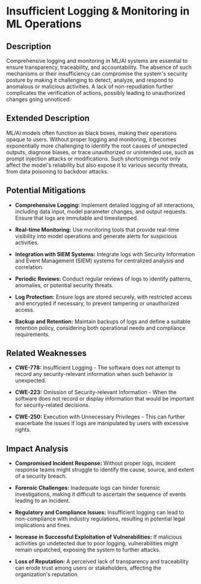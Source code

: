 # Insufficient Logging & Monitoring in ML Operations

## Description
Comprehensive logging and monitoring in ML/AI systems are essential to ensure transparency, traceability, and accountability. The absence of such mechanisms or their insufficiency can compromise the system's security posture by making it challenging to detect, analyze, and respond to anomalous or malicious activities. A lack of non-repudiation further complicates the verification of actions, possibly leading to unauthorized changes going unnoticed.

## Extended Description
ML/AI models often function as black boxes, making their operations opaque to users. Without proper logging and monitoring, it becomes exponentially more challenging to identify the root causes of unexpected outputs, diagnose biases, or trace unauthorized or unintended use, such as prompt injection attacks or modifications. Such shortcomings not only affect the model's reliability but also expose it to various security threats, from data poisoning to backdoor attacks.

## Potential Mitigations

- **Comprehensive Logging:** Implement detailed logging of all interactions, including data input, model parameter changes, and output requests. Ensure that logs are immutable and timestamped.

- **Real-time Monitoring:** Use monitoring tools that provide real-time visibility into model operations and generate alerts for suspicious activities.

- **Integration with SIEM Systems:** Integrate logs with Security Information and Event Management (SIEM) systems for centralized analysis and correlation.

- **Periodic Reviews:** Conduct regular reviews of logs to identify patterns, anomalies, or potential security threats.

- **Log Protection:** Ensure logs are stored securely, with restricted access and encrypted if necessary, to prevent tampering or unauthorized access.

- **Backup and Retention:** Maintain backups of logs and define a suitable retention policy, considering both operational needs and compliance requirements.

## Related Weaknesses

- **CWE-778:** Insufficient Logging - The software does not attempt to record any security-relevant information when such behavior is unexpected.

- **CWE-223:** Omission of Security-relevant Information - When the software does not record or display information that would be important for security-related decisions.

- **CWE-250:** Execution with Unnecessary Privileges - This can further exacerbate the issues if logs are manipulated by users with excessive rights.

## Impact Analysis

- **Compromised Incident Response:** Without proper logs, incident response teams might struggle to identify the cause, source, and extent of a security breach.

- **Forensic Challenges:** Inadequate logs can hinder forensic investigations, making it difficult to ascertain the sequence of events leading to an incident.

- **Regulatory and Compliance Issues:** Insufficient logging can lead to non-compliance with industry regulations, resulting in potential legal implications and fines.

- **Increase in Successful Exploitation of Vulnerabilities:** If malicious activities go undetected due to poor logging, vulnerabilities might remain unpatched, exposing the system to further attacks.

- **Loss of Reputation:** A perceived lack of transparency and traceability can erode trust among users or stakeholders, affecting the organization's reputation.
